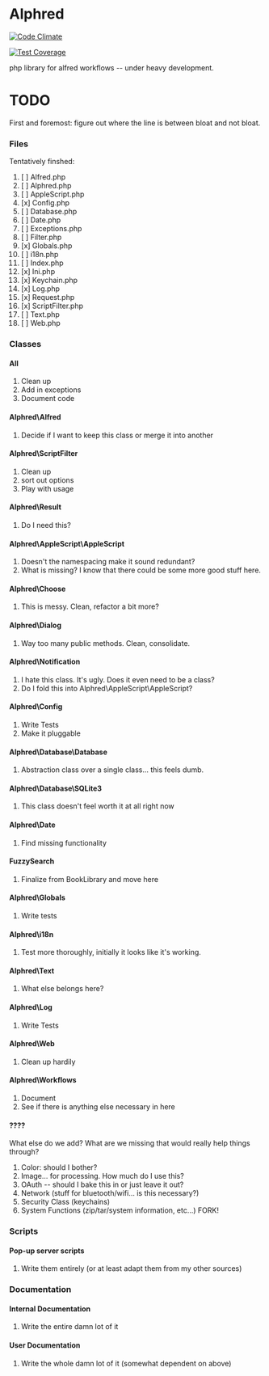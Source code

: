 Alphred
=======

[![Code Climate](https://codeclimate.com/github/shawnrice/alphred/badges/gpa.svg)](https://codeclimate.com/github/shawnrice/alphred)

[![Test Coverage](https://codeclimate.com/github/shawnrice/alphred/badges/coverage.svg)](https://codeclimate.com/github/shawnrice/alphred)

php library for alfred workflows -- under heavy development.

TODO
====

First and foremost: figure out where the line is between bloat and not bloat.

### Files

Tentatively finshed:

1.  [ ] Alfred.php
2.  [ ] Alphred.php
3.  [ ] AppleScript.php
4.  [x] Config.php
5.  [ ] Database.php
6.  [ ] Date.php
7.  [ ] Exceptions.php
8.  [ ] Filter.php
9.  [x] Globals.php
10. [ ] i18n.php
10. [ ] Index.php
10. [x] Ini.php
10. [x] Keychain.php
10. [x] Log.php
10. [x] Request.php
10. [x] ScriptFilter.php
10. [ ] Text.php
10. [ ] Web.php


### Classes

#### All
1. Clean up
2. Add in exceptions
3. Document code

#### Alphred\Alfred
1. Decide if I want to keep this class or merge it into another

#### Alphred\ScriptFilter
1. Clean up
2. sort out options
3. Play with usage

#### Alphred\Result
1. Do I need this?

#### Alphred\AppleScript\AppleScript
1. Doesn't the namespacing make it sound redundant?
2. What is missing? I know that there could be some more good stuff here.

#### Alphred\Choose
1. This is messy. Clean, refactor a bit more?

#### Alphred\Dialog
1. Way too many public methods. Clean, consolidate.

#### Alphred\Notification
1. I hate this class. It's ugly. Does it even need to be a class?
2. Do I fold this into Alphred\AppleScript\AppleScript?

#### Alphred\Config
1. Write Tests
2. Make it pluggable

#### Alphred\Database\Database
1. Abstraction class over a single class... this feels dumb.

#### Alphred\Database\SQLite3
1. This class doesn't feel worth it at all right now

#### Alphred\Date
1. Find missing functionality

#### FuzzySearch
1. Finalize from BookLibrary and move here

#### Alphred\Globals
1. Write tests

#### Alphred\i18n
1. Test more thoroughly, initially it looks like it's working.

#### Alphred\Text
1. What else belongs here?

#### Alphred\Log
1. Write Tests

#### Alphred\Web
1. Clean up hardily

#### Alphred\Workflows
1. Document
2. See if there is anything else necessary in here

#### ????
What else do we add? What are we missing that would really help things through?

1. Color: should I bother?
1. Image... for processing. How much do I use this?
1. OAuth -- should I bake this in or just leave it out?
1. Network (stuff for bluetooth/wifi... is this necessary?)
1. Security Class (keychains)
1. System Functions (zip/tar/system information, etc...) FORK!



### Scripts

#### Pop-up server scripts
1. Write them entirely (or at least adapt them from my other sources)

### Documentation
#### Internal Documentation
1. Write the entire damn lot of it

#### User Documentation
1. Write the whole damn lot of it (somewhat dependent on above)